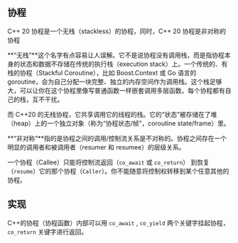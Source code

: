 ## 协程

C++ 20 协程是一个无栈（stackless）的协程，同时，C++ 20 协程是非对称的协程

**“无栈”**这个名字有点容易让人误解。它不是说协程没有调用栈，而是指协程本身的状态和数据不存储在传统的执行栈（execution stack）上。一个传统的、有栈的协程（Stackful Coroutine），比如 Boost.Context 或 Go 语言的 goroutine，会为自己分配一块完整、独立的内存空间作为调用栈。这个栈足够大，可以让你在这个协程里像写普通函数一样嵌套调用多层函数。每个协程都有自己的栈，互不干扰。

而 C++20 的无栈协程，它共享调用它的线程的栈。它的“状态”被存储在了堆（heap）上的一个独立对象（称为“协程状态/帧”，coroutine state/frame）里。

**“非对称”**指的是协程之间的调用/控制流关系是不对称的。协程之间存在一个明显的调用者和被调用者（resumer 和 resumee）的层级关系。

一个协程（Callee）只能将控制流返回（`co_await` 或 `co_return`） 到恢复（`resume`）它的那个协程（`Caller`）。你不能随意将控制权转移到某个任意其他的协程。

## 实现

C++的协程（协程函数）内部可以用 `co_await` , `co_yield` 两个关键字挂起协程，`co_return` 关键字进行返回。
